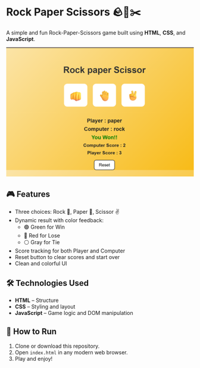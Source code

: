 # Rock Paper Scissors 🪨📄✂️

A simple and fun Rock-Paper-Scissors game built using **HTML**, **CSS**, and **JavaScript**.

![Game Screenshot](./image.png)

## 🎮 Features

- Three choices: Rock 👊, Paper 🤚, Scissor ✌️
- Dynamic result with color feedback:
  - 🟢 Green for Win
  - 🔴 Red for Lose
  - ⚪ Gray for Tie
- Score tracking for both Player and Computer
- Reset button to clear scores and start over
- Clean and colorful UI

## 🛠️ Technologies Used

- **HTML** – Structure
- **CSS** – Styling and layout
- **JavaScript** – Game logic and DOM manipulation

## 🚀 How to Run

1. Clone or download this repository.
2. Open `index.html` in any modern web browser.
3. Play and enjoy!



